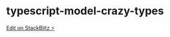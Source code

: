 # typescript-model-crazy-types

[Edit on StackBlitz ⚡️](https://stackblitz.com/edit/typescript-model-crazy-types)
